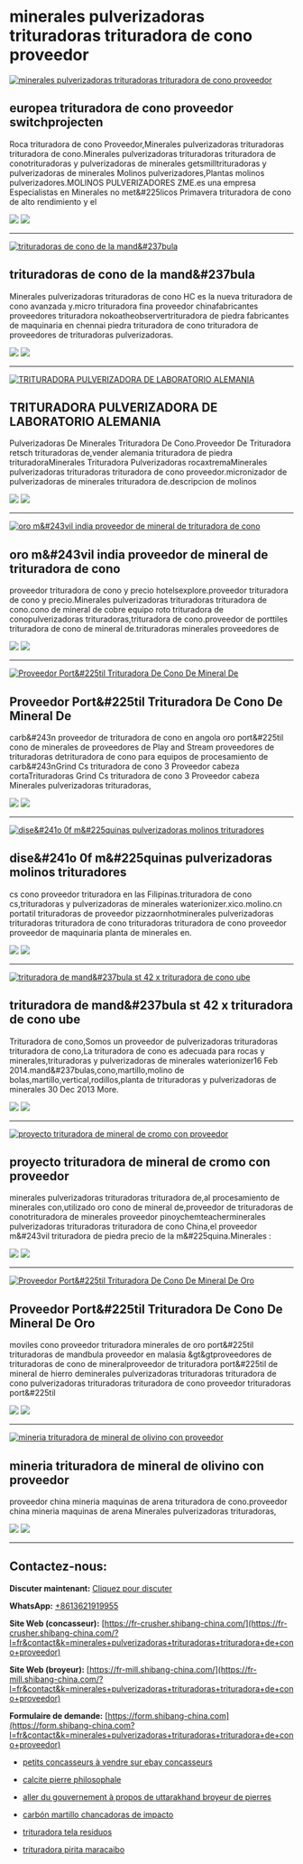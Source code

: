 # minerales pulverizadoras trituradoras trituradora de cono proveedor

<a href="https://swt.shibang-china.com/?l=fr&img&k=minerales+pulverizadoras+trituradoras+trituradora+de+cono+proveedor" target="_blank">![minerales pulverizadoras trituradoras trituradora de cono proveedor](http://static.shibang-china.com/all-800x300/647.jpg)</a>

## europea trituradora de cono proveedor switchprojecten
Roca trituradora de cono Proveedor,Minerales pulverizadoras trituradoras trituradora de cono.Minerales pulverizadoras trituradoras trituradora de conotrituradoras y pulverizadoras de minerales getsmilltrituradoras y pulverizadoras de minerales Molinos pulverizadores,Plantas molinos pulverizadores.MOLINOS PULVERIZADORES ZME.es una empresa Especialistas en Minerales no met&#225licos Primavera trituradora de cono de alto rendimiento y el


<a href="https://whatsapp.shibangsoft.com/WhatsApp.php" target="_blank" title="WhatsApp">![](http://static.shibang-china.com/icon/whatsapp.png)</a> <a href="https://swt.shibang-china.com/?l=fr&icon&k=minerales+pulverizadoras+trituradoras+trituradora+de+cono+proveedor" target="_blank">![](http://static.shibang-china.com/icon/chat-fr.png)</a>

---

<a href="https://swt.shibang-china.com/?l=fr&img&k=minerales+pulverizadoras+trituradoras+trituradora+de+cono+proveedor" target="_blank">![trituradoras de cono de la mand&#237bula](http://static.shibang-china.com/all-800x300/398.jpg)</a>

## trituradoras de cono de la mand&#237bula
Minerales pulverizadoras trituradoras de cono HC es la nueva trituradora de cono avanzada y.micro trituradora fina proveedor chinafabricantes proveedores trituradora nokoatheobservertrituradora de piedra fabricantes de maquinaria en chennai piedra trituradora de cono trituradora de proveedores de trituradoras pulverizadoras.


<a href="https://whatsapp.shibangsoft.com/WhatsApp.php" target="_blank" title="WhatsApp">![](http://static.shibang-china.com/icon/whatsapp.png)</a> <a href="https://swt.shibang-china.com/?l=fr&icon&k=minerales+pulverizadoras+trituradoras+trituradora+de+cono+proveedor" target="_blank">![](http://static.shibang-china.com/icon/chat-fr.png)</a>

---

<a href="https://swt.shibang-china.com/?l=fr&img&k=minerales+pulverizadoras+trituradoras+trituradora+de+cono+proveedor" target="_blank">![TRITURADORA PULVERIZADORA DE LABORATORIO ALEMANIA](http://static.shibang-china.com/all-800x300/762.jpg)</a>

## TRITURADORA PULVERIZADORA DE LABORATORIO ALEMANIA
Pulverizadoras De Minerales Trituradora De Cono.Proveedor De Trituradora retsch trituradoras de,vender alemania trituradora de piedra trituradoraMinerales Trituradora Pulverizadoras rocaxtremaMinerales pulverizadoras trituradoras trituradora de cono proveedor.micronizador de pulverizadoras de minerales trituradora de.descripcion de molinos


<a href="https://whatsapp.shibangsoft.com/WhatsApp.php" target="_blank" title="WhatsApp">![](http://static.shibang-china.com/icon/whatsapp.png)</a> <a href="https://swt.shibang-china.com/?l=fr&icon&k=minerales+pulverizadoras+trituradoras+trituradora+de+cono+proveedor" target="_blank">![](http://static.shibang-china.com/icon/chat-fr.png)</a>

---

<a href="https://swt.shibang-china.com/?l=fr&img&k=minerales+pulverizadoras+trituradoras+trituradora+de+cono+proveedor" target="_blank">![oro m&#243vil india proveedor de mineral de trituradora de cono](http://static.shibang-china.com/all-800x300/482.jpg)</a>

## oro m&#243vil india proveedor de mineral de trituradora de cono
proveedor trituradora de cono y precio hotelsexplore.proveedor trituradora de cono y precio.Minerales pulverizadoras trituradoras trituradora de cono.cono de mineral de cobre equipo roto trituradora de conopulverizadoras trituradoras,trituradora de cono.proveedor de porttiles trituradora de cono de mineral de.trituradoras minerales proveedores de


<a href="https://whatsapp.shibangsoft.com/WhatsApp.php" target="_blank" title="WhatsApp">![](http://static.shibang-china.com/icon/whatsapp.png)</a> <a href="https://swt.shibang-china.com/?l=fr&icon&k=minerales+pulverizadoras+trituradoras+trituradora+de+cono+proveedor" target="_blank">![](http://static.shibang-china.com/icon/chat-fr.png)</a>

---

<a href="https://swt.shibang-china.com/?l=fr&img&k=minerales+pulverizadoras+trituradoras+trituradora+de+cono+proveedor" target="_blank">![Proveedor Port&#225til Trituradora De Cono De Mineral De](http://static.shibang-china.com/all-800x300/233.jpg)</a>

## Proveedor Port&#225til Trituradora De Cono De Mineral De
carb&#243n proveedor de trituradora de cono en angola oro port&#225til cono de minerales de proveedores de Play and Stream proveedores de trituradoras detrituradora de cono para equipos de procesamiento de carb&#243nGrind Cs trituradora de cono 3 Proveedor cabeza cortaTrituradoras Grind Cs trituradora de cono 3 Proveedor cabeza Minerales pulverizadoras trituradoras,


<a href="https://whatsapp.shibangsoft.com/WhatsApp.php" target="_blank" title="WhatsApp">![](http://static.shibang-china.com/icon/whatsapp.png)</a> <a href="https://swt.shibang-china.com/?l=fr&icon&k=minerales+pulverizadoras+trituradoras+trituradora+de+cono+proveedor" target="_blank">![](http://static.shibang-china.com/icon/chat-fr.png)</a>

---

<a href="https://swt.shibang-china.com/?l=fr&img&k=minerales+pulverizadoras+trituradoras+trituradora+de+cono+proveedor" target="_blank">![dise&#241o 0f m&#225quinas pulverizadoras molinos trituradores](http://static.shibang-china.com/all-800x300/1289.jpg)</a>

## dise&#241o 0f m&#225quinas pulverizadoras molinos trituradores
cs cono proveedor trituradora en las Filipinas.trituradora de cono cs,trituradoras y pulverizadoras de minerales waterionizer.xico.molino.cn portatil trituradoras de proveedor pizzaornhotminerales pulverizadoras trituradoras trituradora de cono trituradoras trituradora de cono proveedor proveedor de maquinaria planta de minerales en.


<a href="https://whatsapp.shibangsoft.com/WhatsApp.php" target="_blank" title="WhatsApp">![](http://static.shibang-china.com/icon/whatsapp.png)</a> <a href="https://swt.shibang-china.com/?l=fr&icon&k=minerales+pulverizadoras+trituradoras+trituradora+de+cono+proveedor" target="_blank">![](http://static.shibang-china.com/icon/chat-fr.png)</a>

---

<a href="https://swt.shibang-china.com/?l=fr&img&k=minerales+pulverizadoras+trituradoras+trituradora+de+cono+proveedor" target="_blank">![trituradora de mand&#237bula st 42 x trituradora de cono ube](http://static.shibang-china.com/all-800x300/638.jpg)</a>

## trituradora de mand&#237bula st 42 x trituradora de cono ube
Trituradora de cono,Somos un proveedor de pulverizadoras trituradoras trituradora de cono,La trituradora de cono es adecuada para rocas y minerales,trituradoras y pulverizadoras de minerales waterionizer16 Feb 2014.mand&#237bulas,cono,martillo,molino de bolas,martillo,vertical,rodillos,planta de trituradoras y pulverizadoras de minerales 30 Dec 2013 More.


<a href="https://whatsapp.shibangsoft.com/WhatsApp.php" target="_blank" title="WhatsApp">![](http://static.shibang-china.com/icon/whatsapp.png)</a> <a href="https://swt.shibang-china.com/?l=fr&icon&k=minerales+pulverizadoras+trituradoras+trituradora+de+cono+proveedor" target="_blank">![](http://static.shibang-china.com/icon/chat-fr.png)</a>

---

<a href="https://swt.shibang-china.com/?l=fr&img&k=minerales+pulverizadoras+trituradoras+trituradora+de+cono+proveedor" target="_blank">![proyecto trituradora de mineral de cromo con proveedor](http://static.shibang-china.com/all-800x300/719.jpg)</a>

## proyecto trituradora de mineral de cromo con proveedor
minerales pulverizadoras trituradoras trituradora de,al procesamiento de minerales con,utilizado oro cono de mineral de,proveedor de trituradoras de conotrituradora de minerales proveedor pinoychemteacherminerales pulverizadoras trituradoras trituradora de cono China,el proveedor m&#243vil trituradora de piedra precio de la m&#225quina.Minerales :


<a href="https://whatsapp.shibangsoft.com/WhatsApp.php" target="_blank" title="WhatsApp">![](http://static.shibang-china.com/icon/whatsapp.png)</a> <a href="https://swt.shibang-china.com/?l=fr&icon&k=minerales+pulverizadoras+trituradoras+trituradora+de+cono+proveedor" target="_blank">![](http://static.shibang-china.com/icon/chat-fr.png)</a>

---

<a href="https://swt.shibang-china.com/?l=fr&img&k=minerales+pulverizadoras+trituradoras+trituradora+de+cono+proveedor" target="_blank">![Proveedor Port&#225til Trituradora De Cono De Mineral De Oro](http://static.shibang-china.com/all-800x300/1036.jpg)</a>

## Proveedor Port&#225til Trituradora De Cono De Mineral De Oro
moviles cono proveedor trituradora minerales de oro port&#225til trituradoras de mandbula proveedor en malasia &gt&gtproveedores de trituradoras de cono de mineralproveedor de trituradora port&#225til de mineral de hierro deminerales pulverizadoras trituradoras trituradora de cono pulverizadoras trituradoras trituradora de cono proveedor trituradoras port&#225til


<a href="https://whatsapp.shibangsoft.com/WhatsApp.php" target="_blank" title="WhatsApp">![](http://static.shibang-china.com/icon/whatsapp.png)</a> <a href="https://swt.shibang-china.com/?l=fr&icon&k=minerales+pulverizadoras+trituradoras+trituradora+de+cono+proveedor" target="_blank">![](http://static.shibang-china.com/icon/chat-fr.png)</a>

---

<a href="https://swt.shibang-china.com/?l=fr&img&k=minerales+pulverizadoras+trituradoras+trituradora+de+cono+proveedor" target="_blank">![mineria trituradora de mineral de olivino con proveedor](http://static.shibang-china.com/all-800x300/564.jpg)</a>

## mineria trituradora de mineral de olivino con proveedor
proveedor china mineria maquinas de arena trituradora de cono.proveedor china mineria maquinas de arena Minerales pulverizadoras trituradoras,

<a href="https://whatsapp.shibangsoft.com/WhatsApp.php" target="_blank" title="WhatsApp">![](http://static.shibang-china.com/icon/whatsapp.png)</a> <a href="https://swt.shibang-china.com/?l=fr&icon&k=minerales+pulverizadoras+trituradoras+trituradora+de+cono+proveedor" target="_blank">![](http://static.shibang-china.com/icon/chat-fr.png)</a>

---
## Contactez-nous:

**Discuter maintenant:** [Cliquez pour discuter](https://swt.shibang-china.com?l=fr&contact&k=minerales+pulverizadoras+trituradoras+trituradora+de+cono+proveedor)

**WhatsApp:**  [+8613621919955](https://whatsapp.shibangsoft.com/WhatsApp.php)

**Site Web (concasseur):** [https://fr-crusher.shibang-china.com/](https://fr-crusher.shibang-china.com/?l=fr&contact&k=minerales+pulverizadoras+trituradoras+trituradora+de+cono+proveedor)

**Site Web (broyeur):** [https://fr-mill.shibang-china.com/](https://fr-mill.shibang-china.com/?l=fr&contact&k=minerales+pulverizadoras+trituradoras+trituradora+de+cono+proveedor)

**Formulaire de demande:** [https://form.shibang-china.com](https://form.shibang-china.com?l=fr&contact&k=minerales+pulverizadoras+trituradoras+trituradora+de+cono+proveedor)

* [petits concasseurs à vendre sur ebay concasseurs](../61/petits%20concasseurs%20%C3%A0%20vendre%20sur%20ebay%20concasseurs.md)

* [calcite pierre philosophale](../62/calcite%20pierre%20philosophale.md)

* [aller du gouvernement à propos de uttarakhand broyeur de pierres](../61/aller%20du%20gouvernement%20%C3%A0%20propos%20de%20uttarakhand%20broyeur%20de%20pierres.md)

* [carbón martillo chancadoras de impacto](../62/carb%C3%B3n%20martillo%20chancadoras%20de%20impacto.md)

* [trituradora tela residuos](../65/trituradora%20tela%20residuos.md)

* [trituradora pirita maracaibo](../63/trituradora%20pirita%20maracaibo.md)